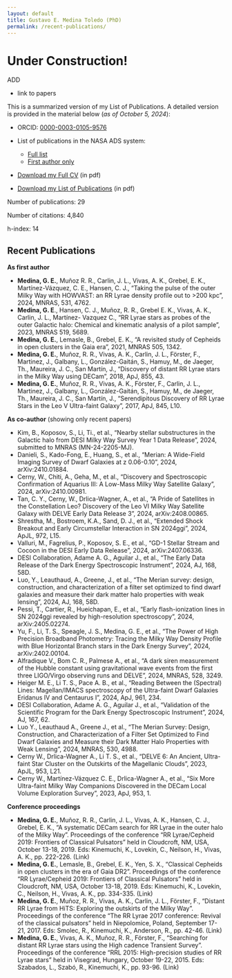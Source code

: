 ```yaml
---
layout: default
title: Gustavo E. Medina Toledo (PhD)
permalink: /recent-publications/
---
```


# Under Construction!

ADD
- link to papers

This is a summarized version of my List of Publications. A detailed version is provided in the material below (_as of October 5, 2024_):

- ORCID: [0000-0003-0105-9576](https://orcid.org/0000-0003-0105-9576)

- List of publications in the NASA ADS system:
    - [Full list](https://ui.adsabs.harvard.edu/public-libraries/Wfv16gZaRPuwbDI3G4b6wA)
    - [First author only](https://ui.adsabs.harvard.edu/public-libraries/qb_gXE9HRw6Dpo7-M8BilQ)
  
- [Download my Full CV](https://github.com/gmedinat/gmedinat.github.io/blob/024b38f2fd97e363a8734fe53e2e08b4018339ac/CV_GMT_20241005.pdf) (in pdf)
  
- [Download my List of Publications](https://github.com/gmedinat/gmedinat.github.io/blob/94cc80feec013bbc4358ab5a4196f4a169079500/Publications_GMT_20241005.pdf) (in pdf)




Number of publications: 29  <!-- / 5    (total / as first author) plus 3 first-author papers soon to be submitted. --> 

Number of citations: 4,840 <!-- / 81 (total, as first author) -->

h-index: 14 <!-- / 5 (total,as first author) -->


## Recent Publications


**As first author** <!-- (5 papers)   + 3 in prep.) -->
<!-- - **Medina, G. E.**, Li, T. S., Eadie, G., and the DESI collaboration, “A distribution function-based estimation of the Milky Way mass using DESI Y1 RR Lyrae and horizontal branch stars”, A&A. Estimated submission date: January 2025. -->
<!-- - **Medina, G. E.**, Li, T. S., and the DESI collaboration, “The DESI Y1 RR Lyrae catalog II: Metallicity dependencies in the Bailey diagram and the shape RR Lyrae instability strip”, A&A. Draft available. Estimated submission date: December 2024. -->
<!-- - **Medina, G. E.**, Li, T. S., Koposov, S., Speagle, J. S., and the DESI collaboration, “The DESI Y1 RR Lyrae catalog I: Spectroscopic characterization of the sample and insights into the origin of the halo”, A&A. Draft available. Estimated submission date: October 2024. -->
- **Medina, G. E.**, Muñoz R. R., Carlin, J. L., Vivas, A. K., Grebel, E. K., Martínez-Vázquez, C. E., Hansen, C. J., “Taking the pulse of the outer Milky Way with HOWVAST: an RR Lyrae density profile out to >200 kpc”, 2024, MNRAS, 531, 4762.
- **Medina, G. E**., Hansen, C. J., Muñoz, R. R., Grebel E. K., Vivas, A. K., Carlin, J. L., Martínez- Vazquez C., “RR Lyrae stars as probes of the outer Galactic halo: Chemical and kinematic analysis of a pilot sample”, 2023, MNRAS 519, 5689.
- **Medina, G. E.**, Lemasle, B., Grebel, E. K., “A revisited study of Cepheids in open clusters in the Gaia era”, 2021, MNRAS 505, 1342.
- **Medina, G. E.**, Muñoz, R. R., Vivas, A. K., Carlin, J. L., Förster, F., Martinez, J., Galbany, L., González-Gaitán, S., Hamuy, M., de Jaeger, Th., Maureira, J. C., San Martín, J., “Discovery of distant RR Lyrae stars in the Milky Way using DECam”, 2018, ApJ, 855, 43.
- **Medina, G. E.**, Muñoz, R. R., Vivas, A. K., Förster, F., Carlin, J. L., Martinez, J., Galbany, L., González-Gaitán, S., Hamuy, M., de Jaeger, Th., Maureira, J. C., San Martín, J., “Serendipitous Discovery of RR Lyrae Stars in the Leo V Ultra-faint Galaxy”, 2017, ApJ, 845, L10.
  
**As co-author** (showing only recent papers) <!-- (23 papers)   + 4 in prep.) -->

<!-- (Contribution - [Obs]: Observations, [DA]: Data analysis) -->

<!-- - Wertheim, M., Medina, G. E., Li, T. S., et al., “Discovery of distant halo stellar streams using DELVE DR3”, Estimated submission date: 2025. -->
<!-- - Li, A., Li, T., Medina, G. E., et al., “The simultaneous dwarf galaxy and globular cluster origins of the Jhelum and Indus streams”, Estimated submission date: December 2024. -->
<!-- - Byström, A., Koposov, S., Lilleengen, S., et al., “Exploring the interaction between the MW and LMC with a large sample of blue horizontal branch stars from the DESI survey”, Estimated submission date: October 2024. -->
- Kim, B., Koposov, S., Li, Ti., et al., “Nearby stellar substructures in the Galactic halo from DESI Milky Way Survey Year 1 Data Release”, 2024, submitted to MNRAS (MN-24-2205-MJ). <!-- - [Obs], [DA]. -->
- Danieli, S., Kado-Fong, E., Huang, S., et al., “Merian: A Wide-Field Imaging Survey of Dwarf
Galaxies at z 0.06-0.10”, 2024, arXiv:2410.01884. <!-- - [Obs]. -->
- Cerny, W., Chiti, A., Geha, M., et al., “Discovery and Spectroscopic Confirmation of Aquarius III: A Low-Mass Milky Way Satellite Galaxy”, 2024, arXiv:2410.00981. <!-- - [Obs], [DA]. -->
- Tan, C. Y., Cerny, W., Drlica-Wagner, A., et al., “A Pride of Satellites in the Constellation Leo? Discovery of the Leo VI Milky Way Satellite Galaxy with DELVE Early Data Release 3”, 2024, arXiv:2408.00865. <!-- - [Obs], [DA]. -->
- Shrestha, M., Bostroem, K.A., Sand, D. J., et al., “Extended Shock Breakout and Early Circumstellar Interaction in SN 2024ggi”, 2024, ApJL, 972, L15. <!--  - [Obs]. -->
- Valluri, M., Fagrelius, P., Koposov, S. E., et al., “GD-1 Stellar Stream and Cocoon in the DESI Early Data Release”, 2024, arXiv:2407.06336. <!--  - [Obs], [DA]. -->
- DESI Collaboration, Adame A. G., Aguilar J., et al., “The Early Data Release of the Dark Energy Spectroscopic Instrument”, 2024, AJ, 168, 58D. <!-- - [Obs], [DA]. -->
- Luo, Y., Leauthaud, A., Greene, J., et al., “The Merian survey: design, construction, and characterization of a filter set optimized to find dwarf galaxies and measure their dark matter halo properties with weak lensing”, 2024, AJ, 168, 58D. <!--  - [Obs]. -->
- Pessi, T., Cartier, R., Hueichapan, E., et al., “Early flash-ionization lines in SN 2024ggi revealed by high-resolution spectroscopy”, 2024, arXiv:2405.02274. <!--  - [Obs], [DA]. -->
- Yu, F., Li, T. S., Speagle, J. S., Medina, G. E., et al., “The Power of High Precision Broadband Photometry: Tracing the Milky Way Density Profile with Blue Horizontal Branch stars in the Dark Energy Survey”, 2024, arXiv:2402.00104. <!--  - [DA].-->
- Alfradique V., Bom C. R., Palmese A., et al., “A dark siren measurement of the Hubble constant using gravitational wave events from the first three LIGO/Virgo observing runs and DELVE”, 2024, MNRAS, 528, 3249. <!--  - [Obs], [DA]. -->
- Heiger M. E., Li T. S., Pace A. B., et al., “Reading Between the (Spectral) Lines: Magellan/IMACS spectroscopy of the Ultra-faint Dwarf Galaxies Eridanus IV and Centaurus I”, 2024, ApJ, 961, 234. <!--  - [Obs], [DA]. -->
- DESI Collaboration, Adame A. G., Aguilar J., et al., “Validation of the Scientific Program for the Dark Energy Spectroscopic Instrument”, 2024, AJ, 167, 62. <!--  - [Obs], [DA]. -->
- Luo Y., Leauthaud A., Greene J., et al., “The Merian Survey: Design, Construction, and Characterization of a Filter Set Optimized to Find Dwarf Galaxies and Measure their Dark Matter Halo Properties with Weak Lensing”, 2024, MNRAS, 530, 4988. <!--  - [Obs]. -->
- Cerny W., Drlica-Wagner A., Li T. S., et al., “DELVE 6: An Ancient, Ultra-faint Star Cluster on the Outskirts of the Magellanic Clouds”, 2023, ApJL, 953, L21. <!--  - [Obs], [DA]. -->
- Cerny W., Martínez-Vázquez C. E., Drlica-Wagner A., et al., “Six More Ultra-faint Milky Way Companions Discovered in the DECam Local Volume Exploration Survey”, 2023, ApJ, 953, 1. <!--  - [Obs], [DA]. -->
<!-- - Martínez, J., Förster, F., Protopapas, P. et al. “The High Cadence Transit Survey (HiTS): Compilation and Characterization of Light-curve Catalogs”, 2018, AJ, 156, 186. <!--  - [Obs], [DA]. -->
<!-- - Förster, F., Moriya, T. J., Maureira, J. C. et al. “The delay of shock breakout due to circumstellar material evident in most type II supernovae”, 2018, Nature Astronomy, 2, 808. <!--  - [Obs]. -->
<!-- - Abbott, B. P., Abbott, R., Abbott, T. D. et al. “A gravitational-wave standard siren measurement of the Hubble constant”, 2017, Nature, 551, 85. <!--  - [Obs]. -->
<!-- - Nidever, D. L., Olsen, K., Walker, A. R.et al. “SMASH - Survey of the MAgellanic Stellar History”, 2017, AJ, 154, 199. <!--  - [Obs]. -->
<!-- - Cowperthwaite, P. S., Berger, E., Villar, V. A. et al. “The Electromagnetic Counterpart of the Binary Neutron Star Merger LIGO/VIRGO GW170817. II. UV, Optical, and Near-IR Light Curves and Comparison to Kilonova Models”, 2017, ApJ, 848, L17. <!--  - [Obs]. -->
<!-- - Soares-Santos, M., Holz, D. E., Annis, J. et al. “The Electromagnetic Counterpart of the Binary Neutron Star Merger LIGO/Virgo GW170817. I. Discovery of the Optical Counterpart Using the Dark Energy Camera”, 2017, ApJ, 848, L16. <!--  - [Obs]. -->
<!-- - Abbott, B. P., Abbott, R., Abbott, T. D. et al. “Multi-messenger Observations of a Binary Neutron Star Merger”, 2017, ApJ, 848, L12. <!--  - [Obs]. -->
<!-- - Förster, F., Maureira, J. C., San Martín et al. “The High Cadence Transient Survey (HITS). I. Survey Design and Supernova Shock Breakout Constraints”, 2016, ApJ, 832, 155. <!--  - [Obs], [DA]. -->

<!-- - ATels: 14 ATels of real-time supernovae detections and spectroscopy (Link) <!-- - [Obs], [DA]. -->

**Conference proceedings**
- **Medina, G. E.**, Muñoz, R. R., Carlin, J. L., Vivas, A. K., Hansen, C. J., Grebel, E. K., “A systematic DECam search for RR Lyrae in the outer halo of the Milky Way”. Proceedings of the conference “RR Lyrae/Cepheid 2019: Frontiers of Classical Pulsators” held in Cloudcroft, NM, USA, October 13-18, 2019. Eds: Kinemuchi, K., Lovekin, C., Neilson, H., Vivas, A. K., pp. 222-226. (Link)
- **Medina, G. E.**, Lemasle, B., Grebel, E. K., Yen, S. X., “Classical Cepheids in open clusters in the era of Gaia DR2”. Proceedings of the conference “RR Lyrae/Cepheid 2019: Frontiers of Classical Pulsators” held in Cloudcroft, NM, USA, October 13-18, 2019. Eds: Kinemuchi, K., Lovekin, C., Neilson, H., Vivas, A. K., pp. 334-335. (Link)
- **Medina, G. E.**, Muñoz, R. R., Vivas, A. K., Carlin, J. L., Förster, F., “Distant RR Lyrae from HiTS: Exploring the outskirts of the Milky Way”. Proceedings of the conference “The RR Lyrae 2017 conference: Revival of the classical pulsators” held in Niepolomice, Poland, September 17-21, 2017. Eds: Smolec, R., Kinemuchi, K., Anderson, R., pp. 42-46. (Link)
- **Medina, G. E.**, Vivas, A. K., Muñoz, R. R., Förster, F., “Searching for distant RR Lyrae stars using the High cadence Transient Survey”. Proceedings of the conference “RRL 2015: High-precision studies of RR Lyrae stars” held in Visegrad, Hungary, October 19-22, 2015. Eds: Szabados, L., Szabó, R., Kinemuchi, K., pp. 93-96. (Link)




<!-- ## Publication Title 1
**Authors:** [Author 1], [Author 2], [Gustavo Enrique Medina Toledo], [Other Authors]  
**Publication Date:** [Date]  
**Journal/Conference:** [Journal/Conference Name]  
**DOI/Link:** [DOI or Link to Publication]

**Description:**
[Write a brief description or abstract of the publication, focusing on the main findings, contributions to the field, and significance of the work.]

---

## Publication Title 2
**Authors:** [Author 1], [Author 2], [Gustavo Enrique Medina Toledo], [Other Authors]  
**Publication Date:** [Date]  
**Journal/Conference:** [Journal/Conference Name]  
**DOI/Link:** [DOI or Link to Publication]

**Description:**
[Write a brief description or abstract of the publication, focusing on the main findings, contributions to the field, and significance of the work.]

--- -->

